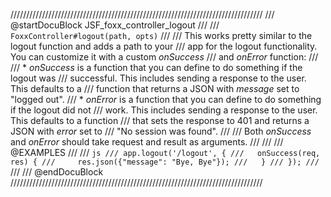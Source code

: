 ////////////////////////////////////////////////////////////////////////////////
/// @startDocuBlock JSF_foxx_controller_logout
///
/// `FoxxController#logout(path, opts)`
///
/// This works pretty similar to the logout function and adds a path to your
/// app for the logout functionality. You can customize it with a custom *onSuccess*
/// and *onError* function:
///
/// * *onSuccess* is a function that you can define to do something if the logout was
///   successful. This includes sending a response to the user. This defaults to a
///   function that returns a JSON with *message* set to "logged out".
/// * *onError* is a function that you can define to do something if the logout did not
///   work. This includes sending a response to the user. This defaults to a function
///   that sets the response to 401 and returns a JSON with *error* set to
///   "No session was found".
///
/// Both *onSuccess* and *onError* should take request and result as arguments.
///
///
/// @EXAMPLES
///
/// ```js
/// app.logout('/logout', {
///   onSuccess(req, res) {
///     res.json({"message": "Bye, Bye"});
///   }
/// });
/// ```
///
/// @endDocuBlock
////////////////////////////////////////////////////////////////////////////////